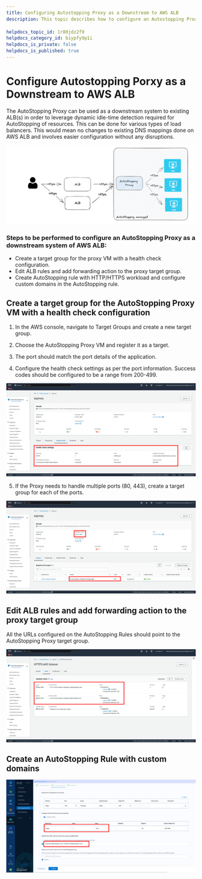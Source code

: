 ```yaml
---
title: Configuring Autostopping Proxy as a Downstream to AWS ALB
description: This topic describes how to configure an Autostopping Proxy as a downstream to AWS ALB.

helpdocs_topic_id: 1r80jdz2f9
helpdocs_category_id: biypfy9p1i
helpdocs_is_private: false
helpdocs_is_published: true
---
```


# Configure Autostopping Porxy as a Downstream to AWS ALB
The AutoStopping Proxy can be used as a downstream system to existing ALB(s) in order to leverage dynamic idle-time detection required for AutoStopping of resources. This can be done for various types of load balancers. This would mean no changes to existing DNS mappings done on AWS ALB and involves easier configuration without any disruptions.

![](./static/autostopping-proxy-alb.png)


### Steps to be performed to configure an AutoStopping Proxy as a downstream system of AWS ALB:

* Create a target group for the proxy VM with a health check configuration.
* Edit ALB rules and add forwarding action to the proxy target group.
* Create AutoStopping rule with HTTP/HTTPS workload and configure custom domains in the AutoStopping rule.

## Create a target group for the AutoStopping Proxy VM with a health check configuration

1. In the AWS console, navigate to Target Groups and create a new target group.

2. Choose the AutoStopping Proxy VM and register it as a target.

3. The port should match the port details of the application.

4. Configure the health check settings as per the port information. Success codes should be configured to be a range from 200-499.

![](./static/alb-health-check.png)

5. If the Proxy needs to handle multiple ports (80, 443), create a target group for each of the ports.

![](./static/alb-target-group.png)

## Edit ALB rules and add forwarding action to the proxy target group

All the URLs configured on the AutoStopping Rules should point to the AutoStopping Proxy target group.

![](./static/edit-alb-forwarding-rule.png)

## Create an AutoStopping Rule with custom domains

![](./static/autostopping-rule-with-custom-domains.png)
